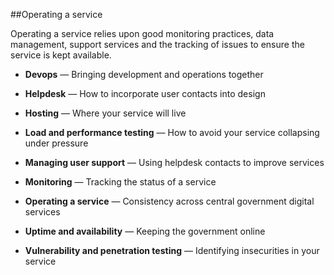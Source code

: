 ##Operating a service
 
Operating a service relies upon good monitoring practices, data management, support services and the tracking of issues to ensure the service is kept available.
 
- **Devops** — Bringing development and operations together

- **Helpdesk** — How to incorporate user contacts into design

- **Hosting** — Where your service will live

- **Load and performance testing** — How to avoid your service collapsing under pressure

- **Managing user support** — Using helpdesk contacts to improve services

- **Monitoring** — Tracking the status of a service

- **Operating a service** — Consistency across central government digital services

- **Uptime and availability** — Keeping the government online

- **Vulnerability and penetration testing** — Identifying insecurities in your service
